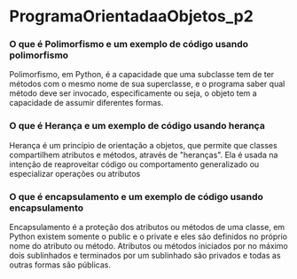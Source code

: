 # ProgramaOrientadaaObjetos_p2



<h3>O que é Polimorfismo e um exemplo de código usando polimorfismo</h3>

Polimorfismo, em Python, é a capacidade que uma subclasse tem de ter métodos com o mesmo nome de sua superclasse, e o programa saber qual método deve ser invocado, especificamente ou seja, o objeto tem a capacidade de assumir diferentes formas.

<h3> O que é Herança e um exemplo de código usando herança </h3>

Herança é um princípio de orientação a objetos, que permite que classes compartilhem atributos e métodos, através de "heranças". Ela é usada na intenção de reaproveitar código ou comportamento generalizado ou especializar operações ou atributos

<h3> O que é encapsulamento e um exemplo de código usando encapsulamento </h3>

Encapsulamento é a proteção dos atributos ou métodos de uma classe, em Python existem somente o public e o private e eles são definidos no próprio nome do atributo ou método. Atributos ou métodos iniciados por no máximo dois sublinhados e terminados por um sublinhado são privados e todas as outras formas são públicas.
